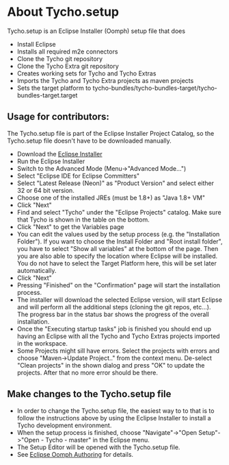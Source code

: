 About Tycho.setup
=================

Tycho.setup is an Eclipse Installer (Oomph) setup file that does

  * Install Eclipse
  * Installs all required m2e connectors
  * Clone the Tycho git repository
  * Clone the Tycho Extra git repository
  * Creates working sets for Tycho and Tycho Extras
  * Imports the Tycho and Tycho Extra projects as maven projects
  * Sets the target platform to tycho-bundles/tycho-bundles-target/tycho-bundles-target.target
  
Usage for contributors:
-----------------------

The Tycho.setup file is part of the Eclipse Installer Project Catalog, so the Tycho.setup file doesn't have to be downloaded manually.

  * Download the [Eclipse Installer](https://wiki.eclipse.org/Eclipse_Installer)
  * Run the Eclipse Installer
  * Switch to the Advanced Mode (Menu->"Advanced Mode...")
  * Select "Eclipse IDE for Eclipse Committers"
  * Select "Latest Release (Neon)" as "Product Version" and select either 32 or 64 bit version.
  * Choose one of the installed JREs (must be 1.8+) as "Java 1.8+ VM"
  * Click "Next"
  * Find and select "Tycho" under the "Eclipse Projects" catalog. Make sure that Tycho is shown in the table on the bottom.
  * Click "Next" to get the Variables page
  * You can edit the values used by the setup process (e.g. the "Installation Folder"). If you want to choose the Install Folder and "Root install folder", you have to select "Show all variables" at the bottom of the page. Then you are also able to specify the location where Eclipse will be installed. You do not have to select the Target Platform here, this will be set later automatically.
  * Click "Next"
  * Pressing "Finished" on the "Confirmation" page will start the installation process. 
  * The installer will download the selected Eclipse version, will start Eclipse and will perform all the additional steps (cloning the git repos, etc...). The progress bar in the status bar shows the progress of the overall installation.
  * Once the "Executing startup tasks" job is finished you should end up having an Eclipse with all the Tycho and Tycho Extras projects imported in the workspace.
  * Some Projects might sill have errors. Select the projects with errors and choose "Maven->Update Project.." from the context menu. De-select "Clean projects" in the shown dialog and press "OK" to update the projects. After that no more error should be there.  

Make changes to the Tycho.setup file
------------------------------------

   * In order to change the Tycho.setup file, the easiest way to to that is to follow the instructions above by using the Eclipse Installer to install a Tycho development environment. 
   * When the setup process is finished, choose "Navigate"->"Open Setup"->"Open <User> - Tycho - master" in the Eclipse menu. 
   * The Setup Editor will be opened with the Tycho.setup file. 
   * See [Eclipse Oomph Authoring](https://wiki.eclipse.org/Eclipse_Oomph_Authoring) for details.
   
